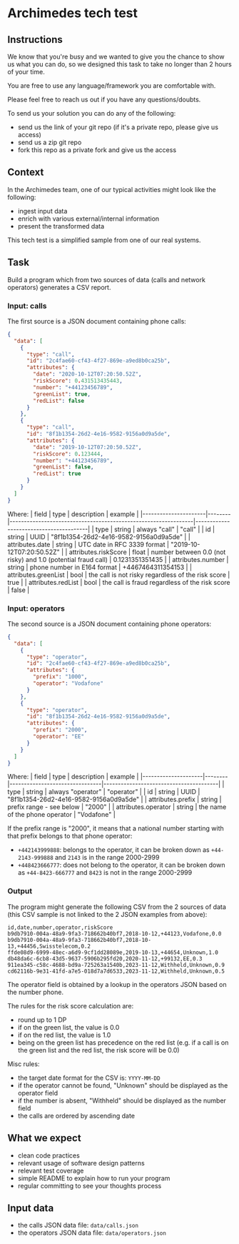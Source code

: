 # Archimedes tech test

## Instructions

We know that you're busy and we wanted to give you the chance to show us what you can do, so we designed this task to take no longer than 2 hours of your time.

You are free to use any language/framework you are comfortable with.

Please feel free to reach us out if you have any questions/doubts.

To send us your solution you can do any of the following:
- send us the link of your git repo (if it's a private repo, please give us access)
- send us a zip git repo
- fork this repo as a private fork and give us the access

## Context

In the Archimedes team, one of our typical activities might look like the following:
- ingest input data
- enrich with various external/internal information
- present the transformed data

This tech test is a simplified sample from one of our real systems.

## Task

Build a program which from two sources of data (calls and network operators) generates a CSV report.

### Input: calls

The first source is a JSON document containing phone calls:

```json
{
  "data": [
    {
      "type": "call",
      "id": "2c4fae60-cf43-4f27-869e-a9ed8b0ca25b",
      "attributes": {
        "date": "2020-10-12T07:20:50.52Z",
        "riskScore": 0.431513435443,
        "number": "+44123456789",
        "greenList": true,
        "redList": false
      }
    },
    {
      "type": "call",
      "id": "8f1b1354-26d2-4e16-9582-9156a0d9a5de",
      "attributes": {
        "date": "2019-10-12T07:20:50.52Z",
        "riskScore": 0.123444,
        "number": "+44123456789",
        "greenList": false,
        "redList": true
      }
    }
  ]
}
```

Where:
| field                | type   | description                                                    | example                                |
|----------------------|--------|----------------------------------------------------------------|----------------------------------------|
| type                 | string | always "call"                                                  | "call"                                 |
| id                   | string | UUID                                                           | "8f1b1354-26d2-4e16-9582-9156a0d9a5de" |
| attributes.date      | string | UTC date in RFC 3339 format                                    | "2019-10-12T07:20:50.52Z"              |
| attributes.riskScore | float  | number between 0.0 (not risky)  and 1.0 (potential fraud call) | 0.1231351351435                        |
| attributes.number    | string | phone number in E164 format                                    | +4467464311354153                      |
| attributes.greenList | bool   | the call is not risky regardless of the risk score             | true                                   |
| attributes.redList   | bool   | the call is fraud regardless of the risk score                 | false                                  |

### Input: operators

The second source is a JSON document containing phone operators:

```json
{
  "data": [
    {
      "type": "operator",
      "id": "2c4fae60-cf43-4f27-869e-a9ed8b0ca25b",
      "attributes": {
        "prefix": "1000",
        "operator": "Vodafone"
      }
    },
    {
      "type": "operator",
      "id": "8f1b1354-26d2-4e16-9582-9156a0d9a5de",
      "attributes": {
        "prefix": "2000",
        "operator": "EE"
      }
    }
  ]
}
```

Where:
| field               | type   | description                    | example                                |
|---------------------|--------|--------------------------------|----------------------------------------|
| type                | string | always "operator"              | "operator"                             |
| id                  | string | UUID                           | "8f1b1354-26d2-4e16-9582-9156a0d9a5de" |
| attributes.prefix   | string | prefix range - see below       | "2000"                                 |
| attributes.operator | string | the name of the phone operator | "Vodafone"                             |

If the prefix range is "2000", it means that a national number starting with that prefix belongs to that phone operator:
- `+442143999888`: belongs to the operator, it can be broken down as `+44-2143-999888` and `2143` is in the range 2000-2999
- `+448423666777`: does not belong to the operator, it can be broken down as `+44-8423-666777` and `8423` is not in the range 2000-2999

### Output

The program might generate the following CSV from the 2 sources of data (this CSV sample is not linked to the 2 JSON examples from above):
```csv
id,date,number,operator,riskScore
b9db7910-004a-48a9-9fa3-718662b40bf7,2018-10-12,+44123,Vodafone,0.0
b9db7910-004a-48a9-9fa3-718662b40bf7,2018-10-13,+44456,Swisstelecom,0.2
ffde08d9-6999-48ec-a6d9-9cf1dd28089e,2019-10-13,+44654,Unknown,1.0
db48da6c-6cb8-43d5-9637-5906b295fd20,2020-11-12,+99132,EE,0.3
911ea345-c58c-4688-bd9a-725263a1540b,2023-11-12,Withheld,Unknown,0.9
cd62116b-9e31-41fd-a7e5-018d7a7d6533,2023-11-12,Withheld,Unknown,0.5
```

The operator field is obtained by a lookup in the operators JSON based on the number phone.

The rules for the risk score calculation are:
- round up to 1 DP
- if on the green list, the value is 0.0
- if on the red list, the value is 1.0
- being on the green list has precedence on the red list (e.g. if a call is on the green list and the red list, the risk score will be 0.0)

Misc rules:
- the target date format for the CSV is: `YYYY-MM-DD`
- if the operator cannot be found, "Unknown" should be displayed as the operator field
- if the number is absent, "Withheld" should be displayed as the number field
- the calls are ordered by ascending date

## What we expect

- clean code practices
- relevant usage of software design patterns
- relevant test coverage
- simple README to explain how to run your program
- regular committing to see your thoughts process

## Input data

- the calls JSON data file: `data/calls.json`
- the operators JSON data file: `data/operators.json`

